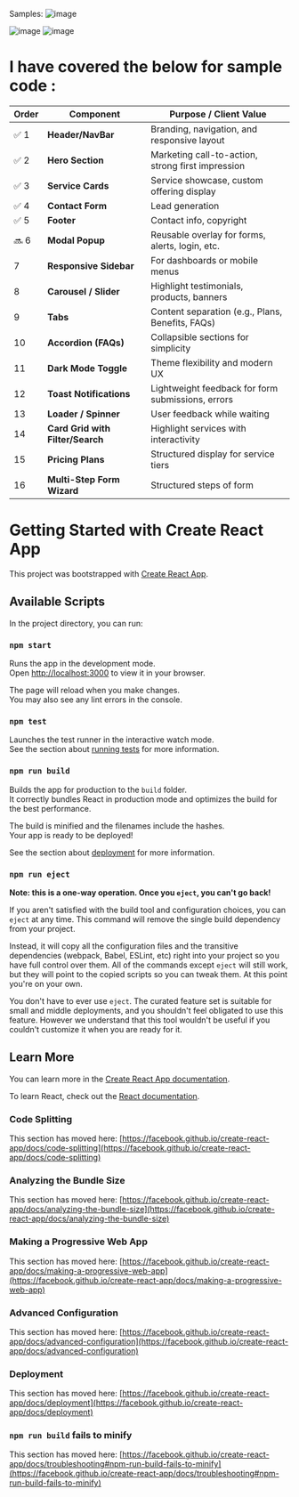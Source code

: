 Samples:
![image](https://github.com/user-attachments/assets/e0d9e769-11e6-4267-bd90-8ddf2ea63562)

![image](https://github.com/user-attachments/assets/d40b0fda-6d30-41e3-87d5-3178f9d13ea5)
![image](https://github.com/user-attachments/assets/7a680219-074b-472d-98ae-faad4c3e1b06)

# I have covered the below for sample code :
| Order | Component                        | Purpose / Client Value                            |
| ----- | -------------------------------- | ------------------------------------------------- |
| ✅ 1   | **Header/NavBar**                | Branding, navigation, and responsive layout       |
| ✅ 2   | **Hero Section**                 | Marketing call-to-action, strong first impression |
| ✅ 3   | **Service Cards**                | Service showcase, custom offering display         |
| ✅ 4   | **Contact Form**                 | Lead generation                                   |
| ✅ 5   | **Footer**                       | Contact info, copyright                           |
| 🔜 6  | **Modal Popup**                  | Reusable overlay for forms, alerts, login, etc.   |
| 7     | **Responsive Sidebar**           | For dashboards or mobile menus                    |
| 8     | **Carousel / Slider**            | Highlight testimonials, products, banners         |
| 9     | **Tabs**                         | Content separation (e.g., Plans, Benefits, FAQs)  |
| 10    | **Accordion (FAQs)**             | Collapsible sections for simplicity               |
| 11    | **Dark Mode Toggle**             | Theme flexibility and modern UX                   |
| 12    | **Toast Notifications**          | Lightweight feedback for form submissions, errors |
| 13    | **Loader / Spinner**             | User feedback while waiting                       |
| 14    | **Card Grid with Filter/Search** | Highlight services with interactivity             |
| 15    | **Pricing Plans**                | Structured display for service tiers              |
| 16    | **Multi-Step Form Wizard**       | Structured steps of form                          |

# Getting Started with Create React App

This project was bootstrapped with [Create React App](https://github.com/facebook/create-react-app).

## Available Scripts

In the project directory, you can run:

### `npm start`

Runs the app in the development mode.\
Open [http://localhost:3000](http://localhost:3000) to view it in your browser.

The page will reload when you make changes.\
You may also see any lint errors in the console.

### `npm test`

Launches the test runner in the interactive watch mode.\
See the section about [running tests](https://facebook.github.io/create-react-app/docs/running-tests) for more information.

### `npm run build`

Builds the app for production to the `build` folder.\
It correctly bundles React in production mode and optimizes the build for the best performance.

The build is minified and the filenames include the hashes.\
Your app is ready to be deployed!

See the section about [deployment](https://facebook.github.io/create-react-app/docs/deployment) for more information.

### `npm run eject`

**Note: this is a one-way operation. Once you `eject`, you can't go back!**

If you aren't satisfied with the build tool and configuration choices, you can `eject` at any time. This command will remove the single build dependency from your project.

Instead, it will copy all the configuration files and the transitive dependencies (webpack, Babel, ESLint, etc) right into your project so you have full control over them. All of the commands except `eject` will still work, but they will point to the copied scripts so you can tweak them. At this point you're on your own.

You don't have to ever use `eject`. The curated feature set is suitable for small and middle deployments, and you shouldn't feel obligated to use this feature. However we understand that this tool wouldn't be useful if you couldn't customize it when you are ready for it.

## Learn More

You can learn more in the [Create React App documentation](https://facebook.github.io/create-react-app/docs/getting-started).

To learn React, check out the [React documentation](https://reactjs.org/).

### Code Splitting

This section has moved here: [https://facebook.github.io/create-react-app/docs/code-splitting](https://facebook.github.io/create-react-app/docs/code-splitting)

### Analyzing the Bundle Size

This section has moved here: [https://facebook.github.io/create-react-app/docs/analyzing-the-bundle-size](https://facebook.github.io/create-react-app/docs/analyzing-the-bundle-size)

### Making a Progressive Web App

This section has moved here: [https://facebook.github.io/create-react-app/docs/making-a-progressive-web-app](https://facebook.github.io/create-react-app/docs/making-a-progressive-web-app)

### Advanced Configuration

This section has moved here: [https://facebook.github.io/create-react-app/docs/advanced-configuration](https://facebook.github.io/create-react-app/docs/advanced-configuration)

### Deployment

This section has moved here: [https://facebook.github.io/create-react-app/docs/deployment](https://facebook.github.io/create-react-app/docs/deployment)

### `npm run build` fails to minify

This section has moved here: [https://facebook.github.io/create-react-app/docs/troubleshooting#npm-run-build-fails-to-minify](https://facebook.github.io/create-react-app/docs/troubleshooting#npm-run-build-fails-to-minify)
